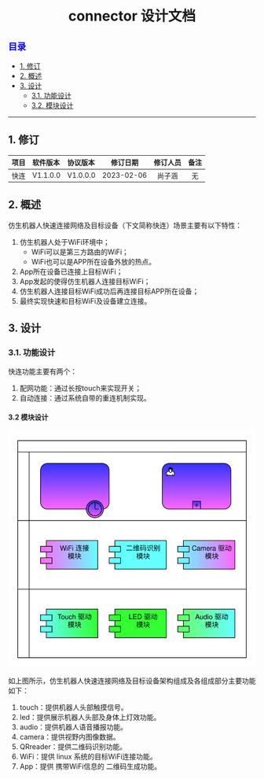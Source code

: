 # <center>connector 设计文档</center>

## <font color=Blue size=4> 目录 </font>
* [1. 修订](#1-修订)
* [2. 概述](#2-概述)
* [3. 设计](#3-设计)
    * [3.1. 功能设计](#31-功能设计)
    * [3.2. 模块设计](#32-模块设计)
---
## 1. 修订

<center>

项目|软件版本|协议版本|修订日期|修订人员|备注
:--:|:--|:--|:--:|:--:|:--:
快连|V1.1.0.0|V1.0.0.0|2023-02-06|尚子涵|无

</center>

## 2. 概述
仿生机器人快速连接网络及目标设备（下文简称快连）场景主要有以下特性：
1. 仿生机器人处于WiFi环境中；
    * WiFi可以是第三方路由的WiFi；
    * WiFi也可以是APP所在设备外放的热点。
2. App所在设备已连接上目标WiFi；
3. App发起的使得仿生机器人连接目标WiFi；
4. 仿生机器人连接目标WiFi成功后再连接目标APP所在设备；
5. 最终实现快速和目标WiFi及设备建立连接。

## 3. 设计
### 3.1. 功能设计

快连功能主要有两个：
1. 配网功能：通过长按touch来实现开关；
2. 自动连接：通过系统自带的重连机制实现。

#### 3.2 模块设计

<center>

![](./image/cn_connector_module.svg)

</center>

如上图所示，仿生机器人快速连接网络及目标设备架构组成及各组成部分主要功能如下：
1. touch：提供机器人头部触摸信号。
2. led：提供展示机器人头部及身体上灯效功能。
3. audio：提供机器人语音播报功能。
4. camera：提供视野内图像数据。
5. QRreader：提供二维码识别功能。
6. WiFi：提供 linux 系统的目标WiFi连接功能。
7. App：提供 携带WiFi信息的 二维码生成功能。
